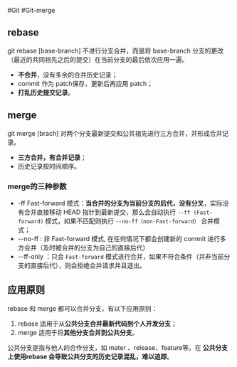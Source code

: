 #Git #Git-merge 
## rebase
git rebase [base-branch] 不进行分支合并，而是将 base-branch 分支的更改（最近的共同祖先之后的提交）在当前分支的最后依次应用一遍。
- **不合并**，没有多余的合并历史记录；
- commit 作为 patch保存，更新后再应用 patch；
- **打乱历史提交记录**。

## merge
git merge [brach] 对两个分支最新提交和公共祖先进行三方合并，并形成合并记录。
- **三方合并，有合并记录**；
- 历史记录按时间顺序。

### merge的三种参数
-   -ff Fast-forward 模式：**当合并的分支为当前分支的后代，没有分叉**，实际没有合并直接移动 HEAD 指针到最新提交，那么会自动执行 `--ff (Fast-forward)` 模式，如果不匹配则执行 `--no-ff（non-Fast-forward）` 合并模式；
-   --no-ff : 非 Fast-forward 模式, 在任何情况下都会创建新的 commit 进行多方合并（及时被合并的分支为自己的直接后代）
-   --ff-only ：只会 `Fast-forward` 模式进行合并，如果不符合条件（并非当前分支的直接后代），则会拒绝合并请求并且退出。


## 应用原则
rebase 和 merge 都可以合并分支，有以下应用原则：
1. rebase 适用于从**公共分支合并最新代码到个人开发分支**；
2. merge 适用于将**其他分支合并到公共分支**。

公共分支是指与他人的合作分支，如 mater 、release、feature等。在 **公共分支上使用rebase 会导致公共分支的历史记录混乱，难以追踪**。
